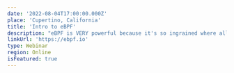 ```yaml
---
date: '2022-08-04T17:00:00.000Z'
place: 'Cupertino, California'
title: 'Intro to eBPF'
description: "eBPF is VERY powerful because it's so ingrained where all the magic happens (the Linux kernel). eBPF lets you write custom code in the kernel."
linkUrl: 'https://ebpf.io'
type: Webinar
region: Online
isFeatured: true
---
```

